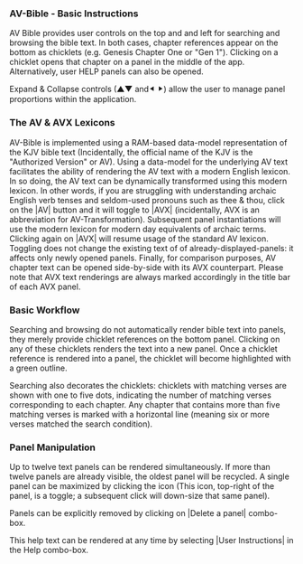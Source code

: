 ### AV-Bible - Basic Instructions
AV Bible provides user controls on the top and and left for searching and browsing the bible text.  In both cases, chapter references appear on the bottom as chicklets (e.g. Genesis Chapter One or "Gen 1").  Clicking on a chicklet opens that chapter on a panel in the middle of the app.  Alternatively, user HELP panels can also be opened.

Expand & Collapse controls (▲▼ and⯇ ⯈) allow the user to manage panel proportions within the application.

### The AV & AVX Lexicons

AV-Bible is implemented using a RAM-based data-model representation of the KJV bible text (Incidentally, the official name of the KJV is the "Authorized Version" or AV).  Using a data-model for the underlying AV text facilitates the ability of rendering the AV text with a modern English lexicon.  In so doing, the AV text can be dynamically transformed using this modern lexicon.  In other words, if you are struggling with understanding archaic English verb tenses and seldom-used pronouns such as thee & thou, click on the |AV| button and it will toggle to |AVX| (incidentally, AVX is an abbreviation for AV-Transformation).  Subsequent panel  instantiations will use the modern lexicon for modern day equivalents of archaic terms.  Clicking again on |AVX| will resume usage of the standard AV lexicon.  Toggling does not change the existing text of of already-displayed-panels: it affects only newly opened panels.  Finally, for comparison purposes, AV chapter text can be opened side-by-side with its AVX counterpart.  Please note that AVX text renderings are always marked accordingly in the title bar of each AVX panel.

### Basic Workflow

Searching and browsing do not automatically render bible text into panels, they merely provide chicklet references on the bottom panel.  Clicking on any of these chicklets renders the text into a new panel.  Once a chicklet reference is rendered into a panel, the chicklet will become highlighted with a green outline.

Searching also decorates the chicklets: chicklets with matching verses are shown with one to five dots, indicating the number of matching verses corresponding to each chapter.  Any chapter that contains more than five matching verses is marked with a horizontal line (meaning six or more verses matched the search condition).

### Panel Manipulation

Up to twelve text panels can be rendered simultaneously. If more than twelve panels are already visible, the oldest panel will be recycled. A single panel can be maximized by clicking the icon (This icon, top-right of the panel, is a toggle; a subsequent click will down-size that same panel).

Panels can be explicitly removed by clicking on |Delete a panel| combo-box.

This help text can be rendered at any time by selecting |User Instructions| in the Help combo-box.
